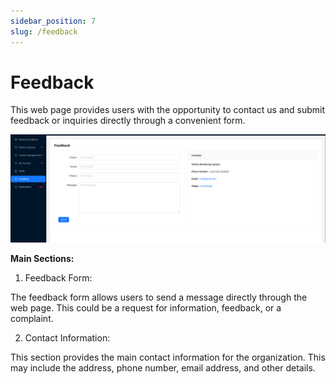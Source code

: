 ```yaml
---
sidebar_position: 7
slug: /feedback
---
```


# Feedback

This web page provides users with the opportunity to contact us and submit feedback or inquiries directly through a convenient form.

![](./feedback-en.png)

**Main Sections:**

1. Feedback Form:

The feedback form allows users to send a message directly through the web page. This could be a request for information, feedback, or a complaint.

2. Contact Information:

This section provides the main contact information for the organization. This may include the address, phone number, email address, and other details.
